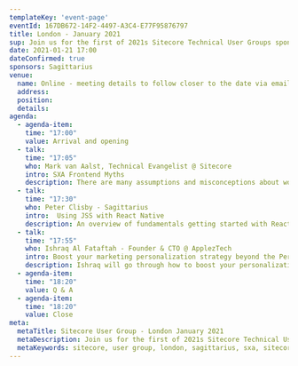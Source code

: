 ```yaml
---
templateKey: 'event-page'
eventId: 167DB672-14F2-4497-A3C4-E77F95876797
title: London - January 2021
sup: Join us for the first of 2021s Sitecore Technical User Groups sponsored by Sagittarius! We will kick off the new year with a group of fantastic speakers and Sitecore technical goodness to get you ready for the year ahead. Please sign in and RSVP at the bottom of this page, so we can send you the meeting details closer to the date. 
date: 2021-01-21 17:00
dateConfirmed: true
sponsors: Sagittarius
venue:
  name: Online - meeting details to follow closer to the date via email after signing up. 
  address: 
  position: 
  details: 
agenda:
  - agenda-item:
    time: "17:00"
    value: Arrival and opening
  - talk:
    time: "17:05"
    who: Mark van Aalst, Technical Evangelist @ Sitecore
    intro: SXA Frontend Myths
    description: There are many assumptions and misconceptions about working with SXA. In this session, I will go over the most frequent ones and will give examples of how you can customize default SXA behavior to meet your requirements.
  - talk:
    time: "17:30"
    who: Peter Clisby - Sagittarius
    intro:  Using JSS with React Native
    description: An overview of fundamentals getting started with React Native, leading into how to build a React Native JSS powered app that is compatible with IoS and Android. Using React syntax familiar to most frontend Sitecore developers and concepts that apply to any JSS app, along with some pain points for those new to mobile app development and other general considerations.
  - talk:
    time: "17:55"
    who: Ishraq Al Fataftah - Founder & CTO @ ApplezTech
    intro: Boost your marketing personalization strategy beyond the Personalization rules
    description: Ishraq will go through how to boost your personalization strategy beyond the Sitecore Personalization rules and provide an extended omnichannel experience using The Next Best Action Marketing approach. We will cover mainly two concepts: integration with third-party systems and using taxonomies to personalize at scale.
  - agenda-item:
    time: "18:20"
    value: Q & A
  - agenda-item:
    time: "18:20"
    value: Close
meta:
  metaTitle: Sitecore User Group - London January 2021  
  metaDescription: Join us for the first of 2021s Sitecore Technical User Groups sponsored by Sagittarius!
  metaKeywords: sitecore, user group, london, sagittarius, sxa, sitecore experience accelerator, jss, react native
---
```

